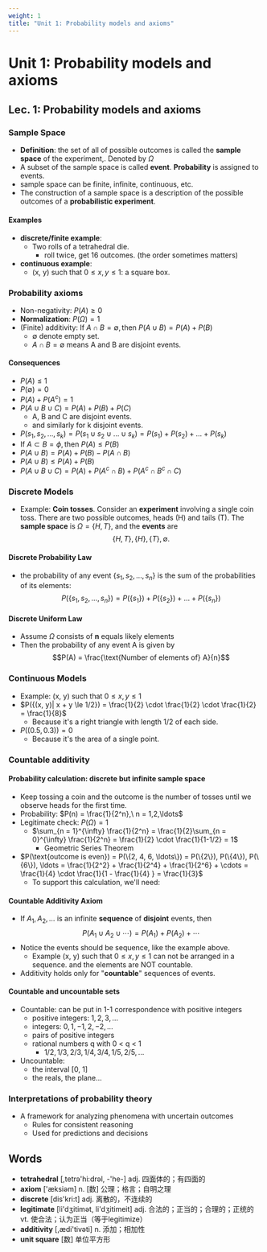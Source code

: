 ```yaml
---
weight: 1
title: "Unit 1: Probability models and axioms"
---
```


# Unit 1: Probability models and axioms

##  Lec. 1: Probability models and axioms

### Sample Space

* **Definition**: the set of all of possible outcomes is called the **sample space** of the experiment,. Denoted by $\Omega$
* A subset of the sample space is called **event**. **Probability** is assigned to events.
* sample space can be finite, infinite, continuous, etc.
* The construction of a sample space is a description of the possible outcomes of a **probabilistic experiment**.

#### Examples

* **discrete/finite example**:
    * Two rolls of a tetrahedral die.
        * roll twice, get 16 outcomes. (the order sometimes matters)
* **continuous example**:
    * (x, y) such that $0 \le x, y \le 1$: a square box.

### Probability axioms

* Non-negativity: $P(A) \ge 0$
* **Normalization**: $P(\Omega) = 1$
* (Finite) additivity: $\text{If } A \cap B = \emptyset,\text{then } P(A \cup B) = P(A) + P(B)$
    * $\emptyset$ denote empty set.
    * $A \cap B = \emptyset$ means A and B are disjoint events.

#### Consequences
    
* $P(A) \le 1$
* $P(\emptyset) = 0$
* $P(A) + P(A^c) = 1$
* $P(A \cup B \cup C) = P(A) + P(B) + P(C)$
    *  A, B and C are disjoint events.
    * and similarly for k disjoint events.
* $P({s_1, s_2, \ldots, s_k}) = P({s_1} \cup {s_2} \cup \ldots \cup {s_k})= P({s_1}) + P({s_2}) + \ldots + P({s_k})$
* $\text{If } A \subset B = \phi,\text{then } P(A) \le P(B)$
* $P(A \cup B) = P(A) + P(B) - P(A \cap B)$
* $P(A \cup B) \le P(A) + P(B)$
* $P(A \cup B \cup C) = P(A) + P(A^c \cap B) + P(A^c \cap B^c \cap C)$

### Discrete Models

* Example: **Coin tosses**. Consider an **experiment** involving a single coin toss. There are two possible outcomes, heads (H) and tails (T). The **sample space** is $\Omega = \{H, T\}$, and the **events** are $$\{H, T\}, \{H\}, \{T\}, \emptyset.$$

#### Discrete Probability Law

* the probability of any event $\{s_1, s_2, \ldots, s_n \}$ is the sum of the probabilities of its elements: $$P(\{s_1, s_2, \ldots, s_n \}) = P(\{s_1\}) + P(\{s_2\}) + \ldots + P(\{s_n\})$$

#### Discrete Uniform Law

* Assume $\Omega$ consists of **n** equals likely elements
* Then the probability of any event A is given by $$P(A) = \frac{\text{Number of elements of} A}{n}$$

### Continuous Models

* Example: (x, y) such that $0 \le x, y \le 1$
* $P({(x, y)| x + y \le 1/2}) = \frac{1}{2} \cdot \frac{1}{2} \cdot \frac{1}{2} = \frac{1}{8}$
    * Because it's a right triangle with length 1/2 of each side.
*  $P({(0.5, 0.3)}) = 0$
    *  Because it's the area of a single point.

### Countable additivity

#### Probability calculation: discrete but infinite sample space

* Keep tossing a coin and the outcome is the number of tosses until we observe heads for the first time.
* Probability: $P(n) = \frac{1}{2^n},\ n = 1,2,\ldots$
* Legitimate check: $P(\Omega) = 1$
    * $\sum_{n = 1}^{\infty} \frac{1}{2^n} = \frac{1}{2}\sum_{n = 0}^{\infty} \frac{1}{2^n} = \frac{1}{2} \cdot \frac{1}{1-1/2} = 1$
        * Geometric Series Theorem
* $P(\text{outcome is even}) = P(\{2, 4, 6, \ldots\}) = P(\{2\}), P(\{4\}), P(\{6\}), \ldots = \frac{1}{2^2} + \frac{1}{2^4} + \frac{1}{2^6} + \cdots = \frac{1}{4} \cdot \frac{1}{1 - \frac{1}{4} } = \frac{1}{3}$
    * To support this calculation, we'll need:

#### Countable Additivity Axiom

* If $A_1, A_2, \ldots$ is an infinite **sequence** of **disjoint** events, then $$P(A_1 \cup A_2 \cup \cdots) = P(A_1) + P(A_2) + \cdots$$
* Notice the events should be sequence, like the example above. 
    * Example (x, y) such that $0 \le x, y \le 1$ can not be arranged in a sequence. and the elements are NOT countable.
* Additivity holds only for "**countable**" sequences of events.

#### Countable and uncountable sets

* Countable: can be put in 1-1 correspondence with positive integers
    * positive integers: $1, 2, 3, \ldots$
    * integers: $0, 1, -1, 2, -2, \ldots$
    * pairs of positive integers
    * rational numbers q with 0 < q < 1
        * $1/2, 1/3, 2/3, 1/4, 3/4, 1/5, 2/5, \ldots$
* Uncountable:
    * the interval [0, 1]
    * the reals, the plane...

### Interpretations of probability theory

* A framework for analyzing phenomena with uncertain outcomes
    * Rules for consistent reasoning
    * Used for predictions and decisions

## Words

* **tetrahedral** [,tetrə'hi:drəl, -'he-] adj. 四面体的；有四面的
* **axiom** ['æksiəm] n. [数] 公理；格言；自明之理
* **discrete** [dis'kri:t] adj. 离散的，不连续的
* **legitimate** [li'dʒitimət, li'dʒitimeit] adj. 合法的；正当的；合理的；正统的 vt. 使合法；认为正当（等于legitimize）
* **additivity** [,ædi'tivəti] n. 添加；相加性
* **unit square** [数] 单位平方形


